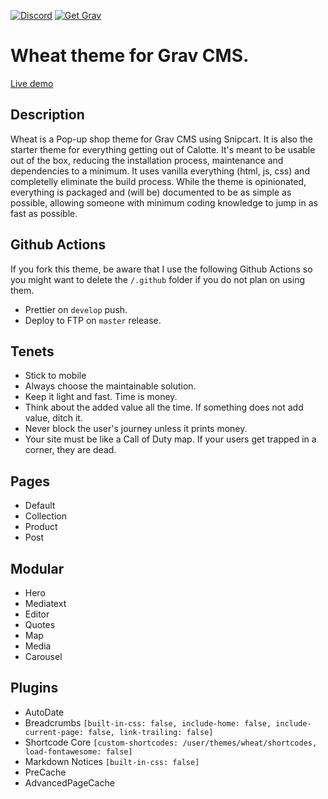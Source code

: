 [![Discord](https://img.shields.io/discord/501836936584101899.svg?logo=discord&colorB=728ADA&label=Discord%20Chat)](https://chat.getgrav.org)
[![Get Grav](https://img.shields.io/badge/get-grav-blueviolet)](https://getgrav.org/downloads)
# Wheat theme for Grav CMS.

[Live demo](https://getwheat.ca/)

## Description
Wheat is a Pop-up shop theme for Grav CMS using Snipcart. It is also the starter theme for everything getting out of Calotte. It's meant to be usable out of the box, reducing the installation process, maintenance and dependencies to a minimum. It uses vanilla everything (html, js, css) and completelly eliminate the build process. While the theme is opinionated, everything is packaged and (will be) documented to be as simple as possible, allowing someone with minimum coding knowledge to jump in as fast as possible.

## Github Actions
If you fork this theme, be aware that I use the following Github Actions so you might want to delete the `/.github` folder if you do not plan on using them.
- Prettier on `develop` push.
- Deploy to FTP on `master` release.

## Tenets
- Stick to mobile
- Always choose the maintainable solution. 
- Keep it light and fast. Time is money.
- Think about the added value all the time. If something does not add value, ditch it.
- Never block the user's journey unless it prints money.
- Your site must be like a Call of Duty map. If your users get trapped in a corner, they are dead.

## Pages
- Default
- Collection
- Product
- Post

## Modular
- Hero
- Mediatext
- Editor
- Quotes
- Map
- Media
- Carousel

## Plugins
- AutoDate
- Breadcrumbs `[built-in-css: false, include-home: false, include-current-page: false, link-trailing: false]`
- Shortcode Core `[custom-shortcodes: /user/themes/wheat/shortcodes, load-fontawesome: false]`
- Markdown Notices `[built-in-css: false]`
- PreCache
- AdvancedPageCache